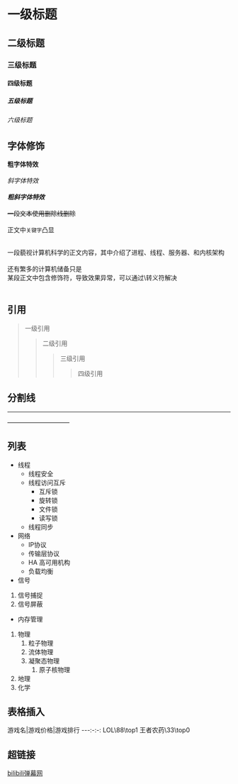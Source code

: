 # 一级标题
## 二级标题
### 三级标题
#### 四级标题
##### 五级标题
###### 六级标题

## 字体修饰

**粗字体特效**<br><br>
*斜字体特效*<br><br>
***粗斜字体特效***<br><br>
~~一段文本使用删除线删除~~<br><br>
正文中`关键字`凸显<br><br>

一段藐视计算机科学的正文内容，其中介绍了进程、线程、服务器、和内核架构<br><br>
还有繁多的计算机储备只是<br>
某段正文中包含修饰符，导致效果异常，可以通过\转义符解决<br><br>

## 引用
> 一级引用
>> 二级引用
>>> 三级引用
>>>> 四级引用

## 分割线

*****

——————————

## 列表

* 线程 
	* 线程安全
	* 线程访问互斥
		* 互斥锁
		* 旋转锁
		* 文件锁
		* 读写锁
	* 线程同步
* 网络
	* IP协议
	* 传输层协议
	* HA 高可用机构
	* 负载均衡
* 信号
 1. 信号捕捉
 2. 信号屏蔽
* 内存管理

1. 物理
	1. 粒子物理
	2. 流体物理
	3. 凝聚态物理
		1. 原子核物理
2. 地理
3. 化学

## 表格插入

游戏名|游戏价格|游戏排行
---\:-:\-:
LOL\88\top1
王者农药\33\top0


## 超链接
[bilibili弹幕网](https://www.bilibili.com"点击进入网站")
